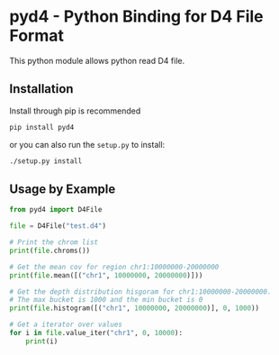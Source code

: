# pyd4 - Python Binding for D4 File Format

This python module allows python read D4 file.

## Installation

Install through pip is recommended

```bash
pip install pyd4
```

or you can also run the `setup.py` to install:

```bash
./setup.py install
```


## Usage by Example

```python
from pyd4 import D4File

file = D4File("test.d4")

# Print the chrom list
print(file.chroms())

# Get the mean cov for region chr1:10000000-20000000
print(file.mean([("chr1", 10000000, 20000000)]))

# Get the depth distribution hisgoram for chr1:10000000-20000000. 
# The max bucket is 1000 and the min bucket is 0
print(file.histogram([("chr1", 10000000, 20000000)], 0, 1000))

# Get a iterator over values
for i in file.value_iter("chr1", 0, 10000):
	print(i)
```

